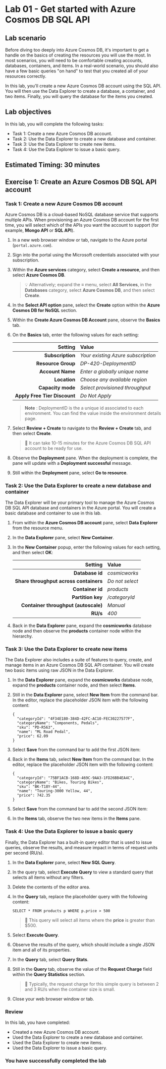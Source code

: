# Lab 01 - Get started with Azure Cosmos DB SQL API

## Lab scenario

Before diving too deeply into Azure Cosmos DB, it's important to get a handle on the basics of creating the resources you will use the most. In most scenarios, you will need to be comfortable creating accounts, databases, containers, and items. In a real-world scenario, you should also have a few basic queries "on hand" to test that you created all of your resources correctly.

In this lab, you'll create a new Azure Cosmos DB account using the SQL API. You will then use the Data Explorer to create a database, a container, and two items. Finally, you will query the database for the items you created.

## Lab objectives

In this lab, you will complete the following tasks:
- Task 1: Create a new Azure Cosmos DB account.
- Task 2: Use the Data Explorer to create a new database and container.
- Task 3: Use the Data Explorer to create new items.
- Task 4: Use the Data Explorer to issue a basic query.

## Estimated Timing: 30 minutes

## Exercise 1: Create an Azure Cosmos DB SQL API account

### Task 1: Create a new Azure Cosmos DB account

Azure Cosmos DB is a cloud-based NoSQL database service that supports multiple APIs. When provisioning an Azure Cosmos DB account for the first time, you will select which of the APIs you want the account to support (for example, **Mongo API** or **SQL API**).

1. In a new web browser window or tab, navigate to the Azure portal (``portal.azure.com``).

1. Sign into the portal using the Microsoft credentials associated with your subscription.

1. Within the **Azure services** category, select **Create a resource**, and then select **Azure Cosmos DB**.

    > &#128161; Alternatively; expand the **&#8801;** menu, select **All Services**, in the **Databases** category, select **Azure Cosmos DB**, and then select **Create**.

1. In the **Select API option** pane, select the **Create** option within the **Azure Cosmos DB for NoSQL** section.

1. Within the **Create Azure Cosmos DB Account** pane, observe the **Basics** tab.

1. On the **Basics** tab, enter the following values for each setting:

    | **Setting** | **Value** |
    | --: | :-- |
    | **Subscription** | *Your existing Azure subscription* |
    | **Resource Group** | *DP-420-DeploymentID* |
    | **Account Name** | *Enter a globally unique name* |
    | **Location** | *Choose any available region* |
    | **Capacity mode** | *Select provisioned throughput* |
    | **Apply Free Tier Discount** | *Do Not Apply* |

    >**Note** : DeploymentID is the a unique id associated to each environment. You can find the value inside the environment details page.

1. Select **Review + Create** to navigate to the **Review + Create** tab, and then select **Create**.

    > &#128221; It can take 10-15 minutes for the Azure Cosmos DB SQL API account to be ready for use.

1. Observe the **Deployment** pane. When the deployment is complete, the pane will update with a **Deployment successful** message.

1. Still within the **Deployment** pane, select **Go to resource**.

### Task 2: Use the Data Explorer to create a new database and container

The Data Explorer will be your primary tool to manage the Azure Cosmos DB SQL API database and containers in the Azure portal. You will create a basic database and container to use in this lab.

1. From within the **Azure Cosmos DB account** pane, select **Data Explorer** from the resource menu.

1. In the **Data Explorer** pane, select **New Container**.

1. In the **New Container** popup, enter the following values for each setting, and then select **OK**:

    | **Setting** | **Value** |
    | --: | :-- |
    | **Database id** | *cosmicworks* |
    | **Share throughput across containers** | *Do not select* |
    | **Container id** | *products* |
    | **Partition key** | */categoryId* |
    | **Container throughput (autoscale)** | *Manual* |
    | **RU/s** | *400* |

1. Back in the **Data Explorer** pane, expand the **cosmicworks** database node and then observe the **products** container node within the hierarchy.

### Task 3: Use the Data Explorer to create new items

The Data Explorer also includes a suite of features to query, create, and manage items in an Azure Cosmos DB SQL API container. You will create two basic items using raw JSON in the Data Explorer.

1. In the **Data Explorer** pane, expand the **cosmicworks** database node, expand the **products** container node, and then select **Items**.

1. Still in the **Data Explorer** pane, select **New Item** from the command bar. In the editor, replace the placeholder JSON item with the following content:

    ```
    {
      "categoryId": "4F34E180-384D-42FC-AC10-FEC30227577F",
      "categoryName": "Components, Pedals",
      "sku": "PD-R563",
      "name": "ML Road Pedal",
      "price": 62.09
    }
    ```

1. Select **Save** from the command bar to add the first JSON item:

1. Back in the **Items** tab, select **New Item** from the command bar. In the editor, replace the placeholder JSON item with the following content:

    ```
    {
      "categoryId": "75BF1ACB-168D-469C-9AA3-1FD26BB4EA4C",
      "categoryName": "Bikes, Touring Bikes",
      "sku": "BK-T18Y-44",
      "name": "Touring-3000 Yellow, 44",
      "price": 742.35
    }
    ```

1. Select **Save** from the command bar to add the second JSON item:

1. In the **Items** tab, observe the two new items in the **Items** pane.

### Task 4: Use the Data Explorer to issue a basic query

Finally, the Data Explorer has a built-in query editor that is used to issue queries, observe the results, and measure impact in terms of request units per second (RU/s).

1. In the **Data Explorer** pane, select **New SQL Query**.

1. In the query tab, select **Execute Query** to view a standard query that selects all items without any filters.

1. Delete the contents of the editor area.

1. In the **Query** tab, replace the placeholder query with the following content:

    ```
    SELECT * FROM products p WHERE p.price > 500
    ```

    > &#128221; This query will select all items where the **price** is greater than $500.

1. Select **Execute Query**.

1. Observe the results of the query, which should include a single JSON item and all of its properties.

1. In the **Query** tab, select **Query Stats**.

1. Still in the **Query** tab, observe the value of the **Request Charge** field within the **Query Statistics** section.

    > &#128221; Typically, the request charge for this simple query is between 2 and 3 RU/s when the container size is small.

1. Close your web browser window or tab.

### Review

In this lab, you have completed:

- Created a new Azure Cosmos DB account.
- Used the Data Explorer to create a new database and container.
- Used the Data Explorer to create new items.
- Used the Data Explorer to issue a basic query.

### You have successfully completed the lab

